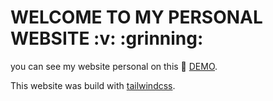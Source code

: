 <h1>WELCOME TO MY PERSONAL WEBSITE :v: :grinning:</h1> 

you can see my website personal on this 🚀 [DEMO](https://rizkimaulana51.github.io/).

This website was build with [tailwindcss](tailwindcss.com).
